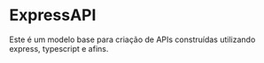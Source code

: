 # ExpressAPI
Este é um modelo base para criação de APIs construídas utilizando express, typescript e afins.
